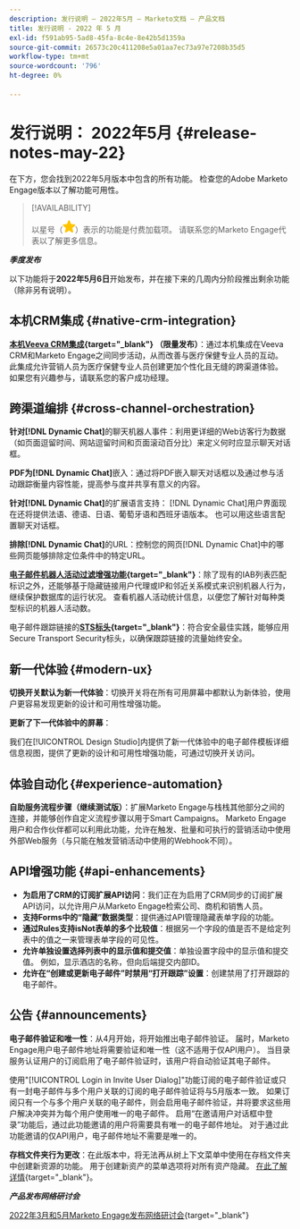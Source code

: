 ```yaml
---
description: 发行说明 — 2022年5月 — Marketo文档 — 产品文档
title: 发行说明 - 2022 年 5 月
exl-id: f591ab95-5ad8-45fa-8c4e-8e42b5d1359a
source-git-commit: 26573c20c411208e5a01aa7ec73a97e7208b35d5
workflow-type: tm+mt
source-wordcount: '796'
ht-degree: 0%

---
```


# 发行说明： 2022年5月 {#release-notes-may-22}

在下方，您会找到2022年5月版本中包含的所有功能。 检查您的Adobe Marketo Engage版本以了解功能可用性。

>[!AVAILABILITY]
>
>以星号（![星号](assets/yellow-star.png)）表示的功能是付费加载项。 请联系您的Marketo Engage代表以了解更多信息。

**_季度发布_**

以下功能将于&#x200B;**2022年5月6日**&#x200B;开始发布，并在接下来的几周内分阶段推出剩余功能（除非另有说明）。

## 本机CRM集成 {#native-crm-integration}

**[本机Veeva CRM集成](/help/marketo/product-docs/crm-sync/veeva-crm-sync/understanding-the-veeva-crm-sync.md){target="_blank"} （限量发布）**：通过本机集成在Veeva CRM和Marketo Engage之间同步活动，从而改善与医疗保健专业人员的互动。 此集成允许营销人员为医疗保健专业人员创建更加个性化且无缝的跨渠道体验。 如果您有兴趣参与，请联系您的客户成功经理。

## 跨渠道编排 {#cross-channel-orchestration}

**针对[!DNL Dynamic Chat]**&#x200B;的聊天机器人事件：利用更详细的Web访客行为数据（如页面逗留时间、网站逗留时间和页面滚动百分比）来定义何时应显示聊天对话框。

**PDF为[!DNL Dynamic Chat]**&#x200B;嵌入：通过将PDF嵌入聊天对话框以及通过参与活动跟踪衡量内容性能，提高参与度并共享有意义的内容。

**针对[!DNL Dynamic Chat]**&#x200B;的扩展语言支持： [!DNL Dynamic Chat]用户界面现在还将提供法语、德语、日语、葡萄牙语和西班牙语版本。 也可以用这些语言配置聊天对话框。

**排除[!DNL Dynamic Chat]**&#x200B;的URL：控制您的网页[!DNL Dynamic Chat]中的哪些网页能够排除定位条件中的特定URL。

**[电子邮件机器人活动过滤增强功能](/help/marketo/product-docs/administration/email-setup/filtering-email-bot-activity.md){target="_blank"}**：除了现有的IAB列表匹配标识之外，还能够基于隐藏链接用户代理或IP和邻近关系模式来识别机器人行为，继续保护数据库的运行状况。 查看机器人活动统计信息，以便您了解针对每种类型标识的机器人活动数。

电子邮件跟踪链接的&#x200B;**[STS标头](/help/marketo/product-docs/administration/settings/email-tracking-link-headers.md){target="_blank"}**：符合安全最佳实践，能够应用Secure Transport Security标头，以确保跟踪链接的流量始终安全。

## 新一代体验 {#modern-ux}

**切换开关默认为新一代体验**：切换开关将在所有可用屏幕中都默认为新体验，使用户更容易发现更新的设计和可用性增强功能。

**更新了下一代体验中的屏幕**：

我们在[!UICONTROL Design Studio]内提供了新一代体验中的电子邮件模板详细信息视图，提供了更新的设计和可用性增强功能，可通过切换开关访问。

## 体验自动化 {#experience-automation}

**自助服务流程步骤（继续测试版）**：扩展Marketo Engage与栈栈其他部分之间的连接，并能够创作自定义流程步骤以用于Smart Campaigns。 Marketo Engage用户和合作伙伴都可以利用此功能，允许在触发、批量和可执行的营销活动中使用外部Web服务（与只能在触发营销活动中使用的Webhook不同）。

## API增强功能 {#api-enhancements}

* **为启用了CRM的订阅扩展API访问**：我们正在为启用了CRM同步的订阅扩展API访问，以允许用户从Marketo Engage检索公司、商机和销售人员。
* **支持Forms中的“隐藏”数据类型**：提供通过API管理隐藏表单字段的功能。
* **通过Rules支持isNot表单的多个比较值**：根据另一个字段的值是否不是给定列表中的值之一来管理表单字段的可见性。
* **允许单独设置选择列表中的显示值和提交值**：单独设置字段中的显示值和提交值。 例如，显示酒店的名称，但向后端提交内部ID。
* **允许在“创建或更新电子邮件”时禁用“打开跟踪”设置**：创建禁用了打开跟踪的电子邮件。

## 公告 {#announcements}

**电子邮件验证和唯一性**：从4月开始，将开始推出电子邮件验证。 届时，Marketo Engage用户电子邮件地址将需要验证和唯一性（这不适用于仅API用户）。 当目录服务认证用户的订阅启用了电子邮件验证时，该用户将自动验证其电子邮件。

使用&quot;[!UICONTROL Login in Invite User Dialog]&quot;功能订阅的电子邮件验证或只有一封电子邮件与多个用户关联的订阅的电子邮件验证将与5月版本一致。 如果订阅只有一个与多个用户关联的电子邮件，则会启用电子邮件验证，并将要求这些用户解决冲突并为每个用户使用唯一的电子邮件。 启用“在邀请用户对话框中登录”功能后，通过此功能邀请的用户将需要具有唯一的电子邮件地址。 对于通过此功能邀请的仅API用户，电子邮件地址不需要是唯一的。

**存档文件夹行为更改**：在此版本中，将无法再从树上下文菜单中使用在存档文件夹中创建新资源的功能。 用于创建新资产的菜单选项将对所有资产隐藏。 [在此了解详情](https://nation.marketo.com/t5/product-discussions/archive-folder-change-in-may-2022-release/m-p/324369#M183235){target="_blank"}。

**_产品发布网络研讨会_**

[2022年3月和5月Marketo Engage发布网络研讨会](https://engage.marketo.com/2022_March_May_Release_Webinar_DemandPage.html){target="_blank"}
